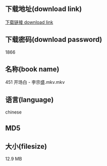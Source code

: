 ## 下载地址(download link)
[下载链接 download link](https://voluble-croquembouche-d321dc.netlify.app/?s=451+%E5%BC%80%E5%9C%BA%E7%99%BD+-+%E6%9D%8E%E5%AE%97%E7%9B%9B.mkv)

## 下载密码(download password)
1866

## 名称(book name)
451 开场白 - 李宗盛.mkv.mkv

## 语言(language)
chinese

## MD5


## 大小(filesize)
12.9 MB
